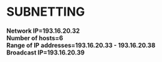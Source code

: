 <H1> SUBNETTING </H1>

<B> Network IP=193.16.20.32 <B>
 <br>
<B> Number of hosts=6 <B>
  <br>
<B> Range of IP addresses=193.16.20.33 - 193.16.20.38 <B>
  <br>
<B> Broadcast IP=193.16.20.39 <B>
